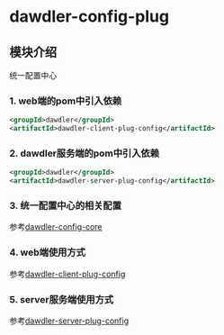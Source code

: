 # dawdler-config-plug

## 模块介绍

统一配置中心

### 1. web端的pom中引入依赖

```xml
<groupId>dawdler</groupId>
<artifactId>dawdler-client-plug-config</artifactId>
```

### 2. dawdler服务端的pom中引入依赖

```xml
<groupId>dawdler</groupId>
<artifactId>dawdler-server-plug-config</artifactId>
```

### 3. 统一配置中心的相关配置

参考[dawdler-config-core](./dawdler-config-core/README.md)

### 4. web端使用方式

参考[dawdler-client-plug-config](./dawdler-client-plug-config/README.md)

### 5. server服务端使用方式

参考[dawdler-server-plug-config](./dawdler-server-plug-config/README.md)
